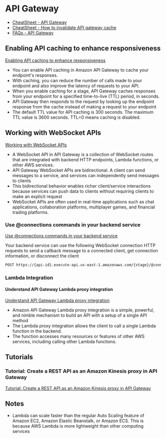 # API Gateway

- [CheatSheet - API Gateway](https://tutorialsdojo.com/amazon-api-gateway)
- [CheatSheet - How to invalidate API gateway cache](https://tutorialsdojo.com/how-to-invalidate-api-gateway-cache)
- [FAQs - API Gateway](https://aws.amazon.com/api-gateway/faqs)

## Enabling API caching to enhance responsiveness

[Enabling API caching to enhance responsiveness](https://docs.aws.amazon.com/apigateway/latest/developerguide/api-gateway-caching.html)

- You can enable API caching in Amazon API Gateway to cache your endpoint's responses.
- With caching, you can reduce the number of calls made to your endpoint and also improve the latency of requests to your API.
- When you enable caching for a stage, API Gateway caches responses from your endpoint for a specified time-to-live (TTL) period, in seconds.
- API Gateway then responds to the request by looking up the endpoint response from the cache instead of making a request to your endpoint
- The default TTL value for API caching is 300 seconds. The maximum TTL value is 3600 seconds. TTL=0 means caching is disabled.

## Working with WebSocket APIs

[Working with WebSocket APIs](https://docs.aws.amazon.com/apigateway/latest/developerguide/apigateway-websocket-api.html)

- A WebSocket API in API Gateway is a collection of WebSocket routes that are integrated with backend HTTP endpoints, Lambda functions, or other AWS services.
- API Gateway WebSocket APIs are bidirectional. A client can send messages to a service, and services can independently send messages to clients
- This bidirectional behavior enables richer client/service interactions because services can push data to clients without requiring clients to make an explicit request
- WebSocket APIs are often used in real-time applications such as chat applications, collaboration platforms, multiplayer games, and financial trading platforms.


### Use @connections commands in your backend service

[Use @connections commands in your backend service](https://docs.aws.amazon.com/apigateway/latest/developerguide/apigateway-how-to-call-websocket-api-connections.html)

Your backend service can use the following WebSocket connection HTTP requests to send a callback message to a connected client, get connection information, or disconnect the client

```bash
POST https://{api-id}.execute-api.us-east-1.amazonaws.com/{stage}/@connections/{connection_id}
```

### Lambda Integration

#### Understand API Gateway Lambda proxy integration

[Understand API Gateway Lambda proxy integration](https://docs.aws.amazon.com/apigateway/latest/developerguide/set-up-lambda-proxy-integrations.html)

- Amazon API Gateway Lambda proxy integration is a simple, powerful, and nimble mechanism to build an API with a setup of a single API method
- The Lambda proxy integration allows the client to call a single Lambda function in the backend. 
- The function accesses many resources or features of other AWS services, including calling other Lambda functions.


## Tutorials

### Tutorial: Create a REST API as an Amazon Kinesis proxy in API Gateway

[Tutorial: Create a REST API as an Amazon Kinesis proxy in API Gateway](https://docs.aws.amazon.com/apigateway/latest/developerguide/integrating-api-with-aws-services-kinesis.html)


## Notes

- Lambda can scale faster than the regular Auto Scaling feature of Amazon EC2, Amazon Elastic Beanstalk, or Amazon ECS. This is because AWS Lambda is more lightweight than other computing services